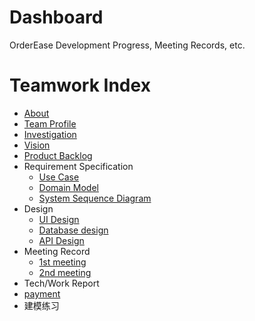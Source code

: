 # Dashboard

OrderEase Development Progress, Meeting Records, etc.

# Teamwork Index

- [About](./about.md)
- [Team Profile](./teamProfile.md)
- [Investigation](./investigation.md)
- [Vision](./vision.md)
- [Product Backlog](./backlog.md)
- Requirement Specification
  - [Use Case](./useCase.md)
  - [Domain Model](./domainModel.md)
  - [System Sequence Diagram]()
- Design
  - [UI Design]()
  - [Database design](./databaseDesign.md)
  - [API Design](./swagger-preview/index.html)
- Meeting Record
  - [1st meeting](./meeting/inception.md)
  - [2nd meeting](./meeting/2nd-meeting.md)
- Tech/Work Report
 - [payment](./payment_seq.md)
- 建模练习